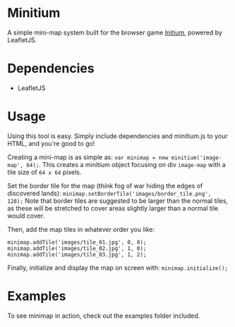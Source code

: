 # Minitium
A simple mini-map system built for the browser game [Initium](http://playinitium.com/), powered by LeafletJS.

# Dependencies
- LeafletJS

# Usage
Using this tool is easy. Simply include dependencies and minitium.js to your HTML, and you're good to go!

Creating a mini-map is as simple as:
```var minimap = new minitium('image-map', 64);```. This creates a minitium object focusing on div ```image-map``` with a tile size of ```64 x 64``` pixels.

Set the border tile for the map (think fog of war hiding the edges of discovered lands):
```minimap.setBorderTile('images/border_tile.png', 128);```
Note that border tiles are suggested to be larger than the normal tiles, as these will be stretched to cover areas slightly larger than a normal tile would cover.

Then, add the map tiles in whatever order you like:

```
minimap.addTile('images/tile_01.jpg', 0, 0);
minimap.addTile('images/tile_02.jpg', 1, 0);
minimap.addTile('images/tile_03.jpg', 1, 2);
```

Finally, initialize and display the map on screen with:
```minimap.initialize();```

# Examples
To see minimap in action, check out the examples folder included.
